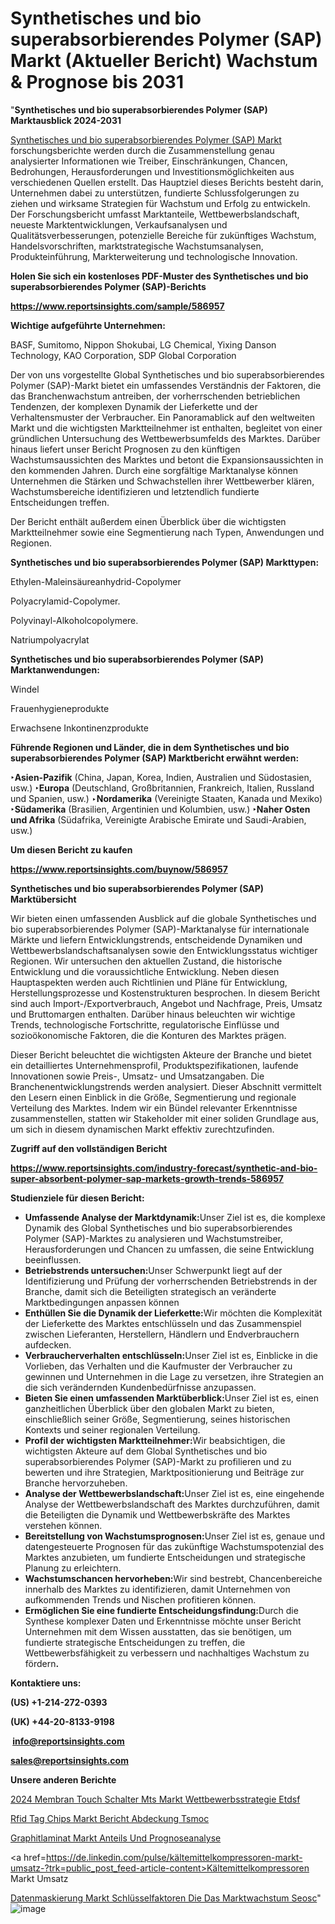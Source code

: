# Synthetisches und bio superabsorbierendes Polymer (SAP) Markt (Aktueller Bericht) Wachstum & Prognose bis 2031

"<strong><b>Synthetisches und bio superabsorbierendes Polymer (SAP) Marktausblick 2024-2031</b></strong>

<a href=https://www.reportsinsights.com/sample/586957>Synthetisches und bio superabsorbierendes Polymer (SAP) Markt</a> forschungsberichte werden durch die Zusammenstellung genau analysierter Informationen wie Treiber, Einschränkungen, Chancen, Bedrohungen, Herausforderungen und Investitionsmöglichkeiten aus verschiedenen Quellen erstellt. Das Hauptziel dieses Berichts besteht darin, Unternehmen dabei zu unterstützen, fundierte Schlussfolgerungen zu ziehen und wirksame Strategien für Wachstum und Erfolg zu entwickeln. Der Forschungsbericht umfasst Marktanteile, Wettbewerbslandschaft, neueste Marktentwicklungen, Verkaufsanalysen und Qualitätsverbesserungen, potenzielle Bereiche für zukünftiges Wachstum, Handelsvorschriften, marktstrategische Wachstumsanalysen, Produkteinführung, Markterweiterung und technologische Innovation.

<strong><b>Holen Sie sich ein kostenloses PDF-Muster des Synthetisches und bio superabsorbierendes Polymer (SAP)-Berichts</b></strong>

<a href=https://www.reportsinsights.com/sample/586957><strong><u>https://www.reportsinsights.com/sample/586957</u></strong></a>

<strong>Wichtige aufgeführte Unternehmen:</strong>

BASF, Sumitomo, Nippon Shokubai, LG Chemical, Yixing Danson Technology, KAO Corporation, SDP Global Corporation

Der von uns vorgestellte Global Synthetisches und bio superabsorbierendes Polymer (SAP)-Markt bietet ein umfassendes Verständnis der Faktoren, die das Branchenwachstum antreiben, der vorherrschenden betrieblichen Tendenzen, der komplexen Dynamik der Lieferkette und der Verhaltensmuster der Verbraucher. Ein Panoramablick auf den weltweiten Markt und die wichtigsten Marktteilnehmer ist enthalten, begleitet von einer gründlichen Untersuchung des Wettbewerbsumfelds des Marktes. Darüber hinaus liefert unser Bericht Prognosen zu den künftigen Wachstumsaussichten des Marktes und betont die Expansionsaussichten in den kommenden Jahren. Durch eine sorgfältige Marktanalyse können Unternehmen die Stärken und Schwachstellen ihrer Wettbewerber klären, Wachstumsbereiche identifizieren und letztendlich fundierte Entscheidungen treffen.

Der Bericht enthält außerdem einen Überblick über die wichtigsten Marktteilnehmer sowie eine Segmentierung nach Typen, Anwendungen und Regionen.


<strong>Synthetisches und bio superabsorbierendes Polymer (SAP) Markttypen:</strong>

Ethylen-Maleinsäureanhydrid-Copolymer

Polyacrylamid-Copolymer.

Polyvinayl-Alkoholcopolymere.

Natriumpolyacrylat

<strong>Synthetisches und bio superabsorbierendes Polymer (SAP) Marktanwendungen:</strong>

Windel

Frauenhygieneprodukte

Erwachsene Inkontinenzprodukte

<strong><b>Führende Regionen und Länder, die in dem Synthetisches und bio superabsorbierendes Polymer (SAP) Marktbericht erwähnt werden:</b></strong>

<strong><b>‣Asien-Pazifik</b></strong> (China, Japan, Korea, Indien, Australien und Südostasien, usw.)
<strong><b>‣Europa</b></strong> (Deutschland, Großbritannien, Frankreich, Italien, Russland und Spanien, usw.)
‣<strong><b>Nordamerika</b></strong> (Vereinigte Staaten, Kanada und Mexiko)
<strong><b>‣Südamerika</b></strong> (Brasilien, Argentinien und Kolumbien, usw.)
<strong><b>‣Naher Osten und Afrika</b></strong> (Südafrika, Vereinigte Arabische Emirate und Saudi-Arabien, usw.)

<strong>Um diesen Bericht zu kaufen</strong>

<a href=https://www.reportsinsights.com/buynow/586957><strong><u>https://www.reportsinsights.com/buynow/586957</u></strong></a>

<strong>Synthetisches und bio superabsorbierendes Polymer (SAP) Marktübersicht</strong>

Wir bieten einen umfassenden Ausblick auf die globale Synthetisches und bio superabsorbierendes Polymer (SAP)-Marktanalyse für internationale Märkte und liefern Entwicklungstrends, entscheidende Dynamiken und Wettbewerbslandschaftsanalysen sowie den Entwicklungsstatus wichtiger Regionen. Wir untersuchen den aktuellen Zustand, die historische Entwicklung und die voraussichtliche Entwicklung. Neben diesen Hauptaspekten werden auch Richtlinien und Pläne für Entwicklung, Herstellungsprozesse und Kostenstrukturen besprochen. In diesem Bericht sind auch Import-/Exportverbrauch, Angebot und Nachfrage, Preis, Umsatz und Bruttomargen enthalten. Darüber hinaus beleuchten wir wichtige Trends, technologische Fortschritte, regulatorische Einflüsse und sozioökonomische Faktoren, die die Konturen des Marktes prägen.

Dieser Bericht beleuchtet die wichtigsten Akteure der Branche und bietet ein detailliertes Unternehmensprofil, Produktspezifikationen, laufende Innovationen sowie Preis-, Umsatz- und Umsatzangaben. Die Branchenentwicklungstrends werden analysiert. Dieser Abschnitt vermittelt den Lesern einen Einblick in die Größe, Segmentierung und regionale Verteilung des Marktes. Indem wir ein Bündel relevanter Erkenntnisse zusammenstellen, statten wir Stakeholder mit einer soliden Grundlage aus, um sich in diesem dynamischen Markt effektiv zurechtzufinden.

<strong>Zugriff auf den vollständigen Bericht</strong>

<a href=https://www.reportsinsights.com/industry-forecast/synthetic-and-bio-super-absorbent-polymer-sap-markets-growth-trends-586957><strong>https://www.reportsinsights.com/industry-forecast/synthetic-and-bio-super-absorbent-polymer-sap-markets-growth-trends-586957</strong></a>

<strong>Studienziele für diesen Bericht:</strong>
<ul>
  <li><strong>Umfassende Analyse der Marktdynamik:</strong>Unser Ziel ist es, die komplexe Dynamik des Global Synthetisches und bio superabsorbierendes Polymer (SAP)-Marktes zu analysieren und Wachstumstreiber, Herausforderungen und Chancen zu umfassen, die seine Entwicklung beeinflussen.</li>
  <li><strong>Betriebstrends untersuchen:</strong>Unser Schwerpunkt liegt auf der Identifizierung und Prüfung der vorherrschenden Betriebstrends in der Branche, damit sich die Beteiligten strategisch an veränderte Marktbedingungen anpassen können</li>
  <li><strong>Enthüllen Sie die Dynamik der Lieferkette:</strong>Wir möchten die Komplexität der Lieferkette des Marktes entschlüsseln und das Zusammenspiel zwischen Lieferanten, Herstellern, Händlern und Endverbrauchern aufdecken.</li>
  <li><strong>Verbraucherverhalten entschlüsseln:</strong>Unser Ziel ist es, Einblicke in die Vorlieben, das Verhalten und die Kaufmuster der Verbraucher zu gewinnen und Unternehmen in die Lage zu versetzen, ihre Strategien an die sich verändernden Kundenbedürfnisse anzupassen.</li>
  <li><strong>Bieten Sie einen umfassenden Marktüberblick:</strong>Unser Ziel ist es, einen ganzheitlichen Überblick über den globalen Markt zu bieten, einschließlich seiner Größe, Segmentierung, seines historischen Kontexts und seiner regionalen Verteilung.</li>
  <li><strong>Profil der wichtigsten Marktteilnehmer:</strong>Wir beabsichtigen, die wichtigsten Akteure auf dem Global Synthetisches und bio superabsorbierendes Polymer (SAP)-Markt zu profilieren und zu bewerten und ihre Strategien, Marktpositionierung und Beiträge zur Branche hervorzuheben.</li>
  <li><strong>Analyse der Wettbewerbslandschaft:</strong>Unser Ziel ist es, eine eingehende Analyse der Wettbewerbslandschaft des Marktes durchzuführen, damit die Beteiligten die Dynamik und Wettbewerbskräfte des Marktes verstehen können.</li>
  <li><strong>Bereitstellung von Wachstumsprognosen:</strong>Unser Ziel ist es, genaue und datengesteuerte Prognosen für das zukünftige Wachstumspotenzial des Marktes anzubieten, um fundierte Entscheidungen und strategische Planung zu erleichtern.</li>
  <li><strong>Wachstumschancen hervorheben:</strong>Wir sind bestrebt, Chancenbereiche innerhalb des Marktes zu identifizieren, damit Unternehmen von aufkommenden Trends und Nischen profitieren können.</li>
  <li><strong>Ermöglichen Sie eine fundierte Entscheidungsfindung:</strong>Durch die Synthese komplexer Daten und Erkenntnisse möchte unser Bericht Unternehmen mit dem Wissen ausstatten, das sie benötigen, um fundierte strategische Entscheidungen zu treffen, die Wettbewerbsfähigkeit zu verbessern und nachhaltiges Wachstum zu fördern<strong>.</strong></li>
</ul>
<strong>Kontaktiere uns:</strong>

<strong>(US) +1-214-272-0393</strong>

<strong>(UK) +44-20-8133-9198</strong>

<strong> </strong><a href=info@reportsinsights.com><strong><u>info@reportsinsights.com</u></strong></a>

<a href=sales@reportsinsights.com><strong><u>sales@reportsinsights.com</u></strong></a>

<strong>Unsere anderen Berichte</strong>

<a href=https://de.linkedin.com/pulse/2024-membran-touch-schalter-mts-markt-wettbewerbsstrategie-etdsf/>2024 Membran Touch Schalter Mts Markt Wettbewerbsstrategie Etdsf</a>

<a href=https://de.linkedin.com/pulse/rfid-tag-chips-markt-bericht-abdeckung-tsmoc/>Rfid Tag Chips Markt Bericht Abdeckung Tsmoc</a>

<a href=https://de.linkedin.com/pulse/graphitlaminat-markt-anteils-und-prognoseanalyse>Graphitlaminat Markt Anteils Und Prognoseanalyse</a>

<a href=https://de.linkedin.com/pulse/kältemittelkompressoren-markt-umsatz-?trk=public_post_feed-article-content>Kältemittelkompressoren Markt Umsatz </a>

<a href=https://de.linkedin.com/pulse/datenmaskierung-markt-schlüsselfaktoren-die-das-marktwachstum-seosc/>Datenmaskierung Markt Schlüsselfaktoren Die Das Marktwachstum Seosc</a>"
![image](https://github.com/Jaayaachit/RIdynamics/assets/158452289/d99771be-f628-4387-9b50-7432eb687a25)
